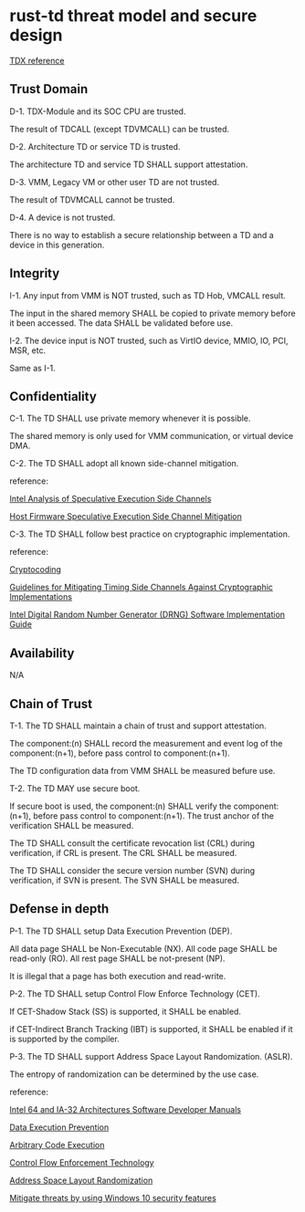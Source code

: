 # rust-td threat model and secure design

[TDX reference](https://www.intel.com/content/www/us/en/developer/articles/technical/intel-trust-domain-extensions.html)

## Trust Domain

D-1. TDX-Module and its SOC CPU are trusted.

The result of TDCALL (except TDVMCALL) can be trusted.

D-2. Architecture TD or service TD is trusted.

The architecture TD and service TD SHALL support attestation.

D-3. VMM, Legacy VM or other user TD are not trusted.

The result of TDVMCALL cannot be trusted.

D-4. A device is not trusted.

There is no way to establish a secure relationship between a TD and a device in this generation.

## Integrity

I-1. Any input from VMM is NOT trusted, such as TD Hob, VMCALL result.

The input in the shared memory SHALL be copied to private memory before it been accessed.
The data SHALL be validated before use.

I-2. The device input is NOT trusted, such as VirtIO device, MMIO, IO, PCI, MSR, etc.

Same as I-1.

## Confidentiality

C-1. The TD SHALL use private memory whenever it is possible.

The shared memory is only used for VMM communication, or virtual device DMA.

C-2. The TD SHALL adopt all known side-channel mitigation.

reference:

[Intel Analysis of Speculative Execution Side Channels](https://www.intel.com/content/www/us/en/developer/articles/technical/software-security-guidance/technical-documentation/analysis-speculative-execution-side-channels.html)

[Host Firmware Speculative Execution Side Channel Mitigation](https://www.intel.com/content/www/us/en/developer/articles/technical/software-security-guidance/technical-documentation/host-firmware-speculative-side-channel-mitigation.html)

C-3. The TD SHALL follow best practice on cryptographic implementation.

reference:

[Cryptocoding](https://github.com/veorq/cryptocoding)

[Guidelines for Mitigating Timing Side Channels Against Cryptographic Implementations](https://www.intel.com/content/www/us/en/developer/articles/technical/software-security-guidance/secure-coding/mitigate-timing-side-channel-crypto-implementation.html)

[Intel Digital Random Number Generator (DRNG) Software Implementation Guide](https://www.intel.com/content/www/us/en/developer/articles/guide/intel-digital-random-number-generator-drng-software-implementation-guide.html)

## Availability

N/A

## Chain of Trust

T-1. The TD SHALL maintain a chain of trust and support attestation.

The component:(n) SHALL record the measurement and event log of the component:(n+1), before pass control to component:(n+1).

The TD configuration data from VMM SHALL be measured befure use.

T-2. The TD MAY use secure boot.

If secure boot is used, the component:(n) SHALL verify the component:(n+1), before pass control to component:(n+1).
The trust anchor of the verification SHALL be measured.

The TD SHALL consult the certificate revocation list (CRL) during verification, if CRL is present.
The CRL SHALL be measured.

The TD SHALL consider the secure version number (SVN) during verification, if SVN is present.
The SVN SHALL be measured.

## Defense in depth

P-1. The TD SHALL setup Data Execution Prevention (DEP).

All data page SHALL be Non-Executable (NX). All code page SHALL be read-only (RO). All rest page SHALL be not-present (NP).

It is illegal that a page has both execution and read-write.

P-2. The TD SHALL setup Control Flow Enforce Technology (CET).

If CET-Shadow Stack (SS) is supported, it SHALL be enabled.

if CET-Indirect Branch Tracking (IBT) is supported, it SHALL be enabled if it is supported by the compiler.

P-3. The TD SHALL support Address Space Layout Randomization. (ASLR).

The entropy of randomization can be determined by the use case.

reference:

[Intel 64 and IA-32 Architectures Software Developer Manuals](https://www.intel.com/content/www/us/en/developer/articles/technical/intel-sdm.html)

[Data Execution Prevention](https://docs.microsoft.com/en-us/windows/win32/memory/data-execution-prevention)

[Arbitrary Code Execution](https://academic.microsoft.com/topic/2779004763)

[Control Flow Enforcement Technology](https://www.intel.com/content/www/us/en/developer/articles/technical/technical-look-control-flow-enforcement-technology.html)

[Address Space Layout Randomization](https://techcommunity.microsoft.com/t5/windows-security/turn-on-mandatory-aslr-in-windows-security/m-p/1186989)

[Mitigate threats by using Windows 10 security features](https://docs.microsoft.com/en-us/windows/security/threat-protection/overview-of-threat-mitigations-in-windows-10)
